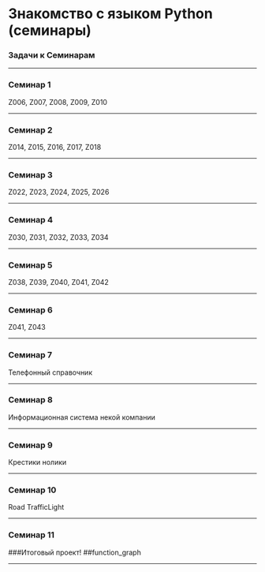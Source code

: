 # Знакомство с языком Python (семинары)
### Задачи к Семинарам
****
### Семинар 1

Z006, Z007, Z008, Z009, Z010
****
### Семинар 2

Z014, Z015, Z016, Z017, Z018
****
### Семинар 3

Z022, Z023, Z024, Z025, Z026
****

### Семинар 4

Z030, Z031, Z032, Z033, Z034
****

### Семинар 5

Z038, Z039, Z040, Z041, Z042
****

### Семинар 6

Z041, Z043
****

### Семинар 7

Телефонный справочник
****

### Семинар 8

Информационная система некой компании
****

### Семинар 9

Крестики нолики
****

### Семинар 10

Road
TrafficLight
****

### Семинар 11

###Итоговый проект!
##function_graph
****